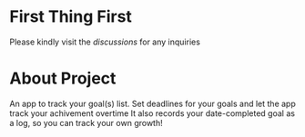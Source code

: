 # First Thing First
Please kindly visit the _discussions_ for any inquiries

# About Project
An app to track your goal(s) list.
Set deadlines for your goals and let the app track your achivement overtime
It also records your date-completed goal as a log, so you can track your own growth!
